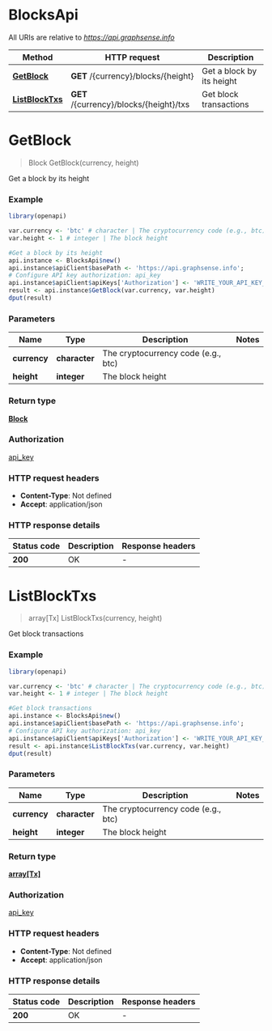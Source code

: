 # BlocksApi

All URIs are relative to *https://api.graphsense.info*

Method | HTTP request | Description
------------- | ------------- | -------------
[**GetBlock**](BlocksApi.md#GetBlock) | **GET** /{currency}/blocks/{height} | Get a block by its height
[**ListBlockTxs**](BlocksApi.md#ListBlockTxs) | **GET** /{currency}/blocks/{height}/txs | Get block transactions


# **GetBlock**
> Block GetBlock(currency, height)

Get a block by its height

### Example
```R
library(openapi)

var.currency <- 'btc' # character | The cryptocurrency code (e.g., btc)
var.height <- 1 # integer | The block height

#Get a block by its height
api.instance <- BlocksApi$new()
api.instance$apiClient$basePath <- 'https://api.graphsense.info';
# Configure API key authorization: api_key
api.instance$apiClient$apiKeys['Authorization'] <- 'WRITE_YOUR_API_KEY_HERE';
result <- api.instance$GetBlock(var.currency, var.height)
dput(result)
```

### Parameters

Name | Type | Description  | Notes
------------- | ------------- | ------------- | -------------
 **currency** | **character**| The cryptocurrency code (e.g., btc) | 
 **height** | **integer**| The block height | 

### Return type

[**Block**](block.md)

### Authorization

[api_key](../README.md#api_key)

### HTTP request headers

 - **Content-Type**: Not defined
 - **Accept**: application/json

### HTTP response details
| Status code | Description | Response headers |
|-------------|-------------|------------------|
| **200** | OK |  -  |

# **ListBlockTxs**
> array[Tx] ListBlockTxs(currency, height)

Get block transactions

### Example
```R
library(openapi)

var.currency <- 'btc' # character | The cryptocurrency code (e.g., btc)
var.height <- 1 # integer | The block height

#Get block transactions
api.instance <- BlocksApi$new()
api.instance$apiClient$basePath <- 'https://api.graphsense.info';
# Configure API key authorization: api_key
api.instance$apiClient$apiKeys['Authorization'] <- 'WRITE_YOUR_API_KEY_HERE';
result <- api.instance$ListBlockTxs(var.currency, var.height)
dput(result)
```

### Parameters

Name | Type | Description  | Notes
------------- | ------------- | ------------- | -------------
 **currency** | **character**| The cryptocurrency code (e.g., btc) | 
 **height** | **integer**| The block height | 

### Return type

[**array[Tx]**](tx.md)

### Authorization

[api_key](../README.md#api_key)

### HTTP request headers

 - **Content-Type**: Not defined
 - **Accept**: application/json

### HTTP response details
| Status code | Description | Response headers |
|-------------|-------------|------------------|
| **200** | OK |  -  |

